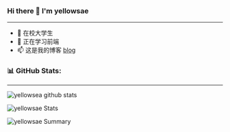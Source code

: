 ### Hi there 👋 I'm yellowsae

---

- 🔭  在校大学生
- 🌱  正在学习前端
- 📫  这是我的博客 [blog](http://hh.yellowsea.site/)








### 📊 GitHub Stats:

---

![yellowsea github stats](https://github-readme-stats.vercel.app/api?username=yellowsae&theme=radical&show_icons=true&count_private=true)

![yellowsae Stats](https://github-profile-summary-cards.vercel.app/api/cards/repos-per-language?username=yellowsae&theme=solarized_dark)

![yellowsae Summary](https://github-profile-summary-cards.vercel.app/api/cards/profile-details?username=yellowsae&theme=solarized_dark)

